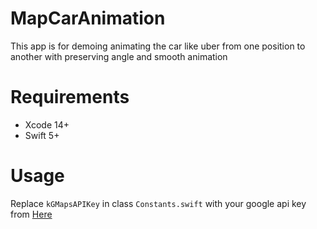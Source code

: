 # MapCarAnimation

This app is for demoing animating the car like uber from one position to another with preserving angle and smooth animation

# Requirements
- Xcode 14+
- Swift 5+ 

# Usage 
Replace `kGMapsAPIKey` in class `Constants.swift` with your google api key from [Here](https://developers.google.com/maps/documentation/ios-sdk/get-api-key)
